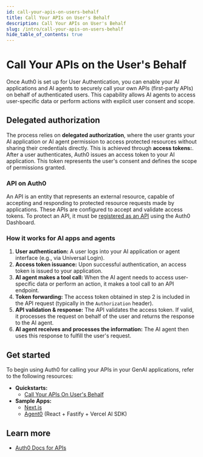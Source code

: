 ```yaml
---
id: call-your-apis-on-users-behalf
title: Call Your APIs on User's Behalf
description: Call Your APIs on User's Behalf
slug: /intro/call-your-apis-on-users-behalf
hide_table_of_contents: true
---
```


# Call Your APIs on the User's Behalf

Once Auth0 is set up for User Authentication, you can enable your AI applications and AI agents to securely call your own APIs (first-party APIs) on behalf of authenticated users. This capability allows AI agents to access user-specific data or perform actions with explicit user consent and scope.

## Delegated authorization

The process relies on **delegated authorization**, where the user grants your AI application or AI agent permission to access protected resources without sharing their credentials directly. This is achieved through **access tokens:**. After a user authenticates, Auth0 issues an access token to your AI application. This token represents the user's consent and defines the scope of permissions granted.

<!-- *![OAuth2 concept][image3]* -->

### API on Auth0

An API is an entity that represents an external resource, capable of accepting and responding to protected resource requests made by applications. These APIs are configured to accept and validate access tokens. To protect an API, it must be [registered as an API](https://auth0.com/docs/get-started/auth0-overview/set-up-apis) using the Auth0 Dashboard.

### How it works for AI apps and agents

<!-- *![OAuth2 flow diagram][image4]* -->

1. **User authentication:** A user logs into your AI application or agent interface (e.g., via Universal Login).
2. **Access token issuance:** Upon successful authentication, an access token is issued to your application.
3. **AI agent makes a tool call:** When the AI agent needs to access user-specific data or perform an action, it makes a tool call to an API endpoint.
4. **Token forwarding:** The access token obtained in step 2 is included in the API request (typically in the `Authorization` header).
5. **API validation & response:** The API validates the access token. If valid, it processes the request on behalf of the user and returns the response to the AI agent.
6. **AI agent receives and processes the information:** The AI agent then uses this response to fulfill the user's request.

## Get started

To begin using Auth0 for calling your APIs in your GenAI applications, refer to the following resources:

- **Quickstarts:**
  - [Call Your APIs On User's Behalf](../call-your-apis-on-users-behalf)
- **Sample Apps:**
  - [Next.js](https://github.com/auth0-samples/auth0-ai-samples/tree/main/call-apis-on-users-behalf/your-api-next-js)
  - [Agent0](https://github.com/auth0-samples/agent0) (React + Fastify + Vercel AI SDK)

## Learn more

- [Auth0 Docs for APIs](https://auth0.com/docs/get-started/apis)
